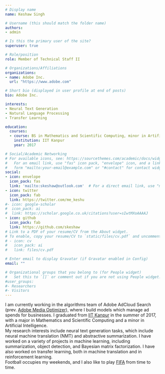 ```yaml
---
# Display name
name: Keshaw Singh

# Username (this should match the folder name)
authors:
- admin

# Is this the primary user of the site?
superuser: true

# Role/position
role: Member of Technical Staff II

# Organizations/Affiliations
organizations:
- name: Adobe Inc.
  url: "https://www.adobe.com"

# Short bio (displayed in user profile at end of posts)
bio: Adobe Inc.

interests:
- Neural Text Generation
- Natural Language Processing
- Transfer Learning

education:
  courses:
  - course: BS in Mathematics and Scientific Computing, minor in Artificial Intelligence
    institution: IIT Kanpur
    year: 2017

# Social/Academic Networking
# For available icons, see: https://sourcethemes.com/academic/docs/widgets/#icons
#   For an email link, use "fas" icon pack, "envelope" icon, and a link in the
#   form "mailto:your-email@example.com" or "#contact" for contact widget.
social:
- icon: envelope
  icon_pack: fas
  link: 'mailto:skeshaw@outlook.com'  # For a direct email link, use "mailto:test@example.org".
- icon: twitter
  icon_pack: fab
  link: https://twitter.com/me_keshu
#- icon: google-scholar
#  icon_pack: ai
#  link: https://scholar.google.co.uk/citations?user=sIwtMXoAAAAJ
- icon: github
  icon_pack: fab
  link: https://github.com/skeshaw
# Link to a PDF of your resume/CV from the About widget.
# To enable, copy your resume/CV to `static/files/cv.pdf` and uncomment the lines below.  
# - icon: cv
#   icon_pack: ai
#   link: files/cv.pdf

# Enter email to display Gravatar (if Gravatar enabled in Config)
email: ""

# Organizational groups that you belong to (for People widget)
#   Set this to `[]` or comment out if you are not using People widget.  
#user_groups:
#- Researchers
#- Visitors
---
```


I am currently working in the algorithms team of Adobe AdCloud Search (prev. [Adobe Media Optimizer](https://www.adobe.com/advertising/media-optimizer.html)), where I build models which manage ad spends for businesses. I graduated from [IIT Kanpur](https://www.iitk.ac.in) in the summer of 2017, with a major in Mathematics and Scientific Computing and a minor in Artificial Intelligence.  
My research interests include neural text generation tasks, which include neural machine translation (NMT) and abstractive summarization. I have worked on a variety of projects in machine learning, including summarization, object detection, and Bayesian matrix factorization. I have also worked on transfer learning, both in machine translation and in reinforcement learning.  
Football occupies my weekends, and I also like to play [FIFA](https://www.ea.com/games/fifa) from time to time.
